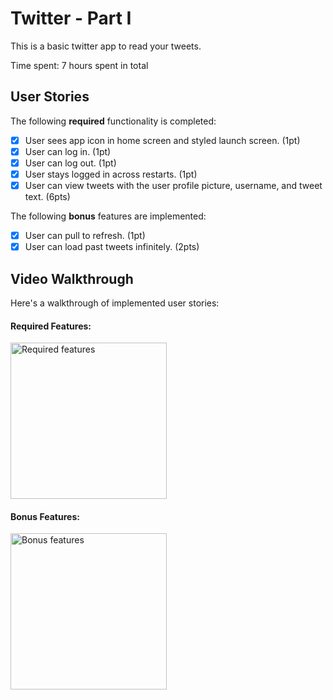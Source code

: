 # Twitter - Part I

This is a basic twitter app to read your tweets.

Time spent: 7 hours spent in total

## User Stories

The following **required** functionality is completed:

- [x] User sees app icon in home screen and styled launch screen. (1pt)
- [x] User can log in. (1pt)
- [x] User can log out. (1pt)
- [x] User stays logged in across restarts. (1pt)
- [x] User can view tweets with the user profile picture, username, and tweet text. (6pts)

The following **bonus** features are implemented:

- [x] User can pull to refresh. (1pt)
- [x] User can load past tweets infinitely. (2pts)

## Video Walkthrough

Here's a walkthrough of implemented user stories:

#### Required Features:
<img src="https://user-images.githubusercontent.com/50003319/157087190-d76db910-43bd-4d0e-9a0f-9bd09d33c2f5.gif" title='Required features' width=250 alt='Required features' />

#### Bonus Features:
<img src='https://user-images.githubusercontent.com/50003319/157087363-048f40a1-7c89-4a9a-a195-bd0516488ff1.gif' title='Bonus features' width=250 alt='Bonus features' />
